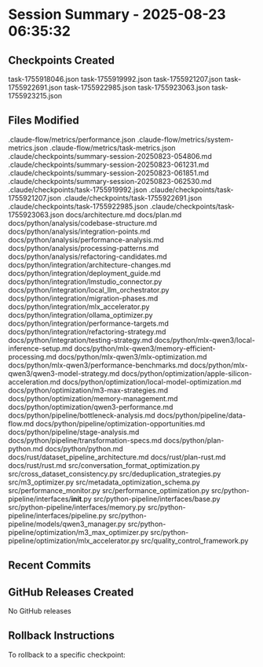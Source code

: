 # Session Summary - 2025-08-23 06:35:32

## Checkpoints Created
task-1755918046.json
task-1755919992.json
task-1755921207.json
task-1755922691.json
task-1755922985.json
task-1755923063.json
task-1755923215.json

## Files Modified
.claude-flow/metrics/performance.json
.claude-flow/metrics/system-metrics.json
.claude-flow/metrics/task-metrics.json
.claude/checkpoints/summary-session-20250823-054806.md
.claude/checkpoints/summary-session-20250823-061231.md
.claude/checkpoints/summary-session-20250823-061851.md
.claude/checkpoints/summary-session-20250823-062530.md
.claude/checkpoints/task-1755919992.json
.claude/checkpoints/task-1755921207.json
.claude/checkpoints/task-1755922691.json
.claude/checkpoints/task-1755922985.json
.claude/checkpoints/task-1755923063.json
docs/architecture.md
docs/plan.md
docs/python/analysis/codebase-structure.md
docs/python/analysis/integration-points.md
docs/python/analysis/performance-analysis.md
docs/python/analysis/processing-patterns.md
docs/python/analysis/refactoring-candidates.md
docs/python/integration/architecture-changes.md
docs/python/integration/deployment_guide.md
docs/python/integration/lmstudio_connector.py
docs/python/integration/local_llm_orchestrator.py
docs/python/integration/migration-phases.md
docs/python/integration/mlx_accelerator.py
docs/python/integration/ollama_optimizer.py
docs/python/integration/performance-targets.md
docs/python/integration/refactoring-strategy.md
docs/python/integration/testing-strategy.md
docs/python/mlx-qwen3/local-inference-setup.md
docs/python/mlx-qwen3/memory-efficient-processing.md
docs/python/mlx-qwen3/mlx-optimization.md
docs/python/mlx-qwen3/performance-benchmarks.md
docs/python/mlx-qwen3/qwen3-model-strategy.md
docs/python/optimization/apple-silicon-acceleration.md
docs/python/optimization/local-model-optimization.md
docs/python/optimization/m3-max-strategies.md
docs/python/optimization/memory-management.md
docs/python/optimization/qwen3-performance.md
docs/python/pipeline/bottleneck-analysis.md
docs/python/pipeline/data-flow.md
docs/python/pipeline/optimization-opportunities.md
docs/python/pipeline/stage-analysis.md
docs/python/pipeline/transformation-specs.md
docs/python/plan-python.md
docs/python/python.md
docs/rust/dataset_pipeline_architecture.md
docs/rust/plan-rust.md
docs/rust/rust.md
src/conversation_format_optimization.py
src/cross_dataset_consistency.py
src/deduplication_strategies.py
src/m3_optimizer.py
src/metadata_optimization_schema.py
src/performance_monitor.py
src/performance_optimization.py
src/python-pipeline/interfaces/__init__.py
src/python-pipeline/interfaces/base.py
src/python-pipeline/interfaces/memory.py
src/python-pipeline/interfaces/pipeline.py
src/python-pipeline/models/qwen3_manager.py
src/python-pipeline/optimization/m3_max_optimizer.py
src/python-pipeline/optimization/mlx_accelerator.py
src/quality_control_framework.py

## Recent Commits


## GitHub Releases Created
No GitHub releases

## Rollback Instructions
To rollback to a specific checkpoint:


